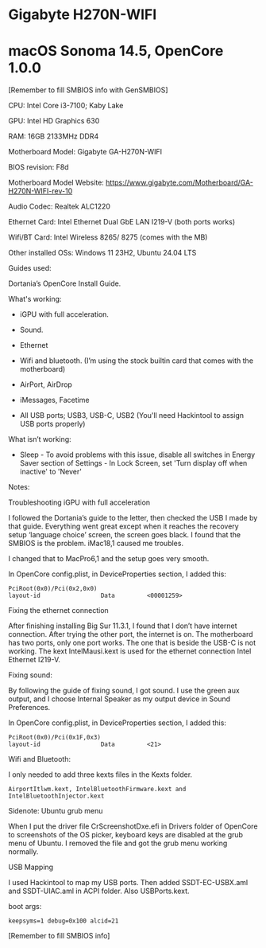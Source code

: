 # Gigabyte H270N-WIFI 
# macOS Sonoma 14.5, OpenCore 1.0.0

[Remember to fill SMBIOS info with GenSMBIOS]


CPU: Intel Core i3-7100; Kaby Lake

GPU: Intel HD Graphics 630

RAM: 16GB 2133MHz DDR4

Motherboard Model: Gigabyte GA-H270N-WIFI

BIOS revision: F8d

Motherboard Model Website: https://www.gigabyte.com/Motherboard/GA-H270N-WIFI-rev-10

Audio Codec: Realtek ALC1220

Ethernet Card: Intel Ethernet Dual GbE LAN I219-V (both ports works)

Wifi/BT Card: Intel Wireless 8265/ 8275 (comes with the MB)

Other installed OSs: Windows 11 23H2, Ubuntu 24.04 LTS

Guides used:

Dortania’s OpenCore Install Guide.

What's working:

- iGPU with full acceleration.

- Sound.

- Ethernet

- Wifi and bluetooth. (I’m using the stock builtin card that comes with the motherboard)

- AirPort, AirDrop

- iMessages, Facetime

- All USB ports; USB3, USB-C, USB2 (You'll need Hackintool to assign USB ports properly)

What isn’t working:

- Sleep
      - To avoid problems with this issue, disable all switches in Energy Saver section of Settings
      - In Lock Screen, set 'Turn display off when inactive' to 'Never'

Notes:

Troubleshooting iGPU with full acceleration

I followed the Dortania’s guide to the letter, then checked the USB I made by that guide. Everything went great except when it reaches the recovery setup ‘language choice’ screen, the screen goes black. I found that the SMBIOS is the problem. iMac18,1 caused me troubles.

I changed that to MacPro6,1 and the setup goes very smooth.

In OpenCore config.plist, in DeviceProperties section, I added this:

    PciRoot(0x0)/Pci(0x2,0x0)
    layout-id                 Data         <00001259>

Fixing the ethernet connection

After finishing installing Big Sur 11.3.1, I found that I don’t have internet connection. After trying the other port, the internet is on. The motherboard has two ports, only one port works. The one that is beside the USB-C is not working. The kext IntelMausi.kext is used for the ethernet connection Intel Ethernet I219-V.

Fixing sound:

By following the guide of fixing sound, I got sound. I use the green aux output, and I choose Internal Speaker as my output device in Sound Preferences.

In OpenCore config.plist, in DeviceProperties section, I added this:
    
    PciRoot(0x0)/Pci(0x1F,0x3)
    layout-id                 Data         <21>

Wifi and Bluetooth:

I only needed to add three kexts files in the Kexts folder.

    AirportItlwm.kext, IntelBluetoothFirmware.kext and IntelBluetoothInjector.kext

Sidenote: Ubuntu grub menu

When I put the driver file CrScreenshotDxe.efi in Drivers folder of OpenCore to screenshots of the OS picker, keyboard keys are disabled at the grub menu of Ubuntu. I removed the file and got the grub menu working normally.

USB Mapping

I used Hackintool to map my USB ports. Then added SSDT-EC-USBX.aml and SSDT-UIAC.aml in ACPI folder. Also USBPorts.kext.

boot args:

    keepsyms=1 debug=0x100 alcid=21



[Remember to fill SMBIOS info]
